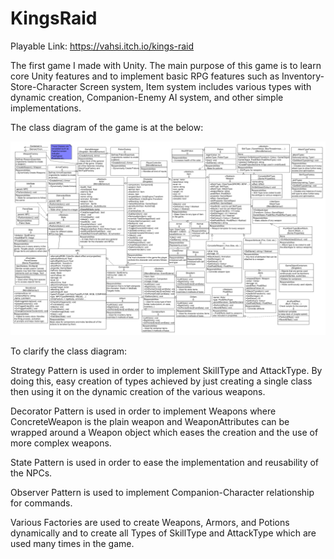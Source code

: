 # KingsRaid

Playable Link: https://vahsi.itch.io/kings-raid

The first game I made with Unity. The main purpose of this game is to learn core Unity features and to implement basic RPG features such as Inventory-Store-Character Screen system, Item system includes various types with dynamic creation, Companion-Enemy AI system, and other simple implementations.

The class diagram of the game is at the below:

![ClassDiagram](./ClassDiagram.png)

To clarify the class diagram:

Strategy Pattern is used in order to implement SkillType and AttackType. By doing this, easy creation of types achieved by just creating a single class then using it on the dynamic creation of the various weapons.

Decorator Pattern is used in order to implement Weapons where ConcreteWeapon is the plain weapon and WeaponAttributes can be wrapped around a Weapon object which eases the creation and the use of more complex weapons.

State Pattern is used in order to ease the implementation and reusability of the NPCs.

Observer Pattern is used to implement Companion-Character relationship for commands.

Various Factories are used to create Weapons, Armors, and Potions dynamically and to create all Types of SkillType and AttackType which are used many times in the game.
